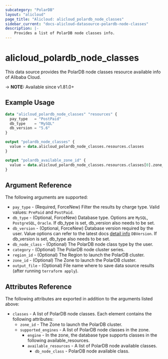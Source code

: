 ```yaml
---
subcategory: "PolarDB"
layout: "alicloud"
page_title: "Alicloud: alicloud_polardb_node_classes"
sidebar_current: "docs-alicloud-datasource-polardb-node-classes"
description: |-
    Provides a list of PolarDB node classes info.
---
```


# alicloud_polardb_node_classes

This data source provides the PolarDB node classes resource available info of Alibaba Cloud.

-> **NOTE:** Available since v1.81.0+

## Example Usage

```terraform
data "alicloud_polardb_node_classes" "resources" {
  pay_type   = "PostPaid"
  db_type    = "MySQL"
  db_version = "5.6"
}

output "polardb_node_classes" {
  value = data.alicloud_polardb_node_classes.resources.classes
}

output "polardb_available_zone_id" {
  value = data.alicloud_polardb_node_classes.resources.classes[0].zone_id
}
```

## Argument Reference

The following arguments are supported:

* `pay_type` - (Required, ForceNew) Filter the results by charge type. Valid values: `PrePaid` and `PostPaid`.
* `db_type` - (Optional, ForceNew) Database type. Options are `MySQL`, `PostgreSQL`, `Oracle`. If db_type is set, db_version also needs to be set.
* `db_version` - (Optional, ForceNew) Database version required by the user. Value options can refer to the latest docs [detail info](https://www.alibabacloud.com/help/doc-detail/98169.htm) `DBVersion`. If db_version is set, db_type also needs to be set.
* `db_node_class` - (Optional) The PolarDB node class type by the user.
* `category` - (Optional) The PolarDB node cluster series.
* `region_id` - (Optional) The Region to launch the PolarDB cluster.
* `zone_id` - (Optional) The Zone to launch the PolarDB cluster.
* `output_file` - (Optional) File name where to save data source results (after running `terraform apply`).

## Attributes Reference

The following attributes are exported in addition to the arguments listed above:

* `classes` - A list of PolarDB node classes. Each element contains the following attributes:
  * `zone_id` - The Zone to launch the PolarDB cluster.
  * `supported_engines` - A list of PolarDB node classes in the zone.
    * `engine` - In the zone, the database type supports classes in the following available_resources.
    * `available_resources` - A list of PolarDB node available classes.
      * `db_node_class` - PolarDB node available class.
